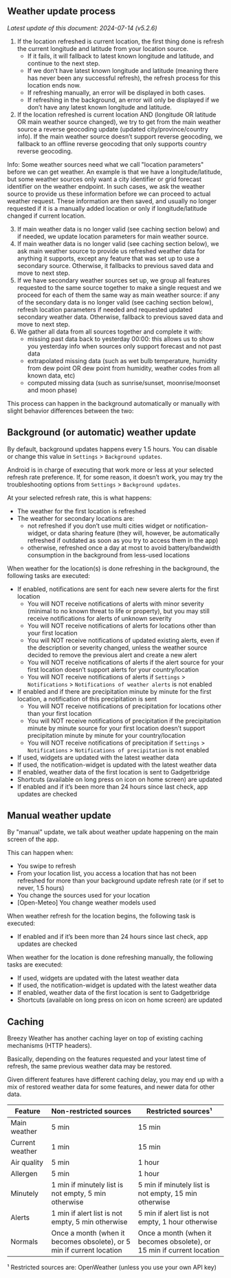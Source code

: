 ## Weather update process

*Latest update of this document: 2024-07-14 (v5.2.6)*

1. If the location refreshed is current location, the first thing done is refresh the current longitude and latitude from your location source.
    - If it fails, it will fallback to latest known longitude and latitude, and continue to the next step.
    - If we don’t have latest known longitude and latitude (meaning there has never been any successful refresh), the refresh process for this location ends now.
    - If refreshing manually, an error will be displayed in both cases.
    - If refreshing in the background, an error will only be displayed if we don’t have any latest known longitude and latitude.
2. If the location refreshed is current location AND (longitude OR latitude OR main weather source changed), we try to get from the main weather source a reverse geocoding update (updated city/province/country info). If the main weather source doesn’t support reverse geocoding, we fallback to an offline reverse geocoding that only supports country reverse geocoding.

Info: Some weather sources need what we call "location parameters" before we can get weather. An example is that we have a longitude/latitude, but some weather sources only want a city identifier or grid forecast identifier on the weather endpoint. In such cases, we ask the weather source to provide us these information before we can proceed to actual weather request. These information are then saved, and usually no longer requested if it is a manually added location or only if longitude/latitude changed if current location.

3. If main weather data is no longer valid (see caching section below) and if needed, we update location parameters for main weather source.
4. If main weather data is no longer valid (see caching section below), we ask main weather source to provide us refreshed weather data for anything it supports, except any feature that was set up to use a secondary source. Otherwise, it fallbacks to previous saved data and move to next step.
5. If we have secondary weather sources set up, we group all features requested to the same source together to make a single request and we proceed for each of them the same way as main weather source: if any of the secondary data is no longer valid (see caching section below), refresh location parameters if needed and requested updated secondary weather data. Otherwise, fallback to previous saved data and move to next step.
6. We gather all data from all sources together and complete it with:
    - missing past data back to yesterday 00:00: this allows us to show you yesterday info when sources only support forecast and not past data
    - extrapolated missing data (such as wet bulb temperature, humidity from dew point OR dew point from humidity, weather codes from all known data, etc)
    - computed missing data (such as sunrise/sunset, moonrise/moonset and moon phase)

This process can happen in the background automatically or manually with slight behavior differences between the two:


## Background (or automatic) weather update

By default, background updates happens every 1.5 hours. You can disable or change this value in `Settings` > `Background updates`.

Android is in charge of executing that work more or less at your selected refresh rate preference. If, for some reason, it doesn’t work, you may try the troubleshooting options from `Settings` > `Background updates`.

At your selected refresh rate, this is what happens:
- The weather for the first location is refreshed
- The weather for secondary locations are:
  - not refreshed if you don’t use multi cities widget or notification-widget, or data sharing feature (they will, however, be automatically refreshed if outdated as soon as you try to access them in the app)
  - otherwise, refreshed once a day at most to avoid battery/bandwidth consumption in the background from less-used locations

When weather for the location(s) is done refreshing in the background, the following tasks are executed:
- If enabled, notifications are sent for each new severe alerts for the first location
    - You will NOT receive notifications of alerts with minor severity (minimal to no known threat to life or property), but you may still receive notifications for alerts of unknown severity
    - You will NOT receive notifications of alerts for locations other than your first location
    - You will NOT receive notifications of updated existing alerts, even if the description or severity changed, unless the weather source decided to remove the previous alert and create a new alert
    - You will NOT receive notifications of alerts if the alert source for your first location doesn’t support alerts for your country/location
    - You will NOT receive notifications of alerts if `Settings` > `Notifications` > `Notifications of weather alerts` is not enabled
- If enabled and if there are precipitation minute by minute for the first location, a notification of this precipitation is sent
    - You will NOT receive notifications of precipitation for locations other than your first location
    - You will NOT receive notifications of precipitation if the precipitation minute by minute source for your first location doesn’t support precipitation minute by minute for your country/location
    - You will NOT receive notifications of precipitation if `Settings` > `Notifications` > `Notifications of precipitation` is not enabled
- If used, widgets are updated with the latest weather data
- If used, the notification-widget is updated with the latest weather data
- If enabled, weather data of the first location is sent to Gadgetbridge
- Shortcuts (available on long press on icon on home screen) are updated
- If enabled and if it’s been more than 24 hours since last check, app updates are checked


## Manual weather update

By "manual" update, we talk about weather update happening on the main screen of the app.

This can happen when:
- You swipe to refresh
- From your location list, you access a location that has not been refreshed for more than your background update refresh rate (or if set to never, 1.5 hours)
- You change the sources used for your location
- [Open-Meteo] You change weather models used

When weather refresh for the location begins, the following task is executed:
- If enabled and if it’s been more than 24 hours since last check, app updates are checked

When weather for the location is done refreshing manually, the following tasks are executed:
- If used, widgets are updated with the latest weather data
- If used, the notification-widget is updated with the latest weather data
- If enabled, weather data of the first location is sent to Gadgetbridge
- Shortcuts (available on long press on icon on home screen) are updated


## Caching

Breezy Weather has another caching layer on top of existing caching mechanisms (HTTP headers).

Basically, depending on the features requested and your latest time of refresh, the same previous weather data may be restored.

Given different features have different caching delay, you may end up with a mix of restored weather data for some features, and newer data for other data.

| Feature         | Non-restricted sources                                                | Restricted sources¹                                                    |
|-----------------|-----------------------------------------------------------------------|------------------------------------------------------------------------|
| Main weather    | 5 min                                                                 | 15 min                                                                 |
| Current weather | 1 min                                                                 | 15 min                                                                 |
| Air quality     | 5 min                                                                 | 1 hour                                                                 |
| Allergen        | 5 min                                                                 | 1 hour                                                                 |
| Minutely        | 1 min if minutely list is not empty, 5 min otherwise                  | 5 min if minutely list is not empty, 15 min otherwise                  |
| Alerts          | 1 min if alert list is not empty, 5 min otherwise                     | 5 min if alert list is not empty, 1 hour otherwise                     |
| Normals         | Once a month (when it becomes obsolete), or 5 min if current location | Once a month (when it becomes obsolete), or 15 min if current location |

¹ Restricted sources are: OpenWeather (unless you use your own API key)
